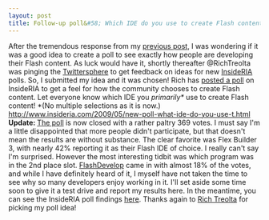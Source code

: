 ```yaml
---
layout: post
title: Follow-up poll&#58; Which IDE do you use to create Flash content?
---
```


<p>After the tremendous response from my <a title="Found and Lost: The Flash IDE" href="http://kevinsuttle.com/2009/05/02/found-and-lost-the-flash-ide/">previous post</a>, I was wondering if it was a good idea to create a poll to see exactly how people are developing their Flash content. As luck would have it, shortly thereafter @RichTreolta was pinging the <a title="Twitter- Rich Treolta" href="http://twitter.com/richtretola/statuses/1846624356">Twittersphere</a> to get feedback on ideas for new <a title="InsideRIA" href="http://insideria.com/index.htm">InsideRIA</a> polls. So, I submitted my idea and it was chosen! Rich has <a title="InsideRIA poll" href="http://www.insideria.com/2009/05/new-poll-what-ide-do-you-use-t.html">posted a poll</a> on InsideRIA to get a feel for how the community chooses to create Flash content. <!--more--> Let everyone know which IDE you <em>primarily* </em>use to create Flash content!  *(No multiple selections as it is now.)  <a title="InsideRIA poll" href="http://www.insideria.com/2009/05/new-poll-what-ide-do-you-use-t.html">http://www.insideria.com/2009/05/new-poll-what-ide-do-you-use-t.html</a> <strong>Update: </strong><a title="InsideRIA poll results" href="http://www.insideria.com/2009/05/poll-results-which-ide-do-you.html">The poll</a> is now closed with a rather paltry 369 votes. I must say I'm a little disappointed that more people didn't participate, but that doesn't mean the results are without substance. The clear favorite was Flex Builder 3, with nearly 42% reporting it as their Flash IDE of choice. I really can't say I'm surprised. However the most interesting tidbit was which program was in the 2nd place slot. <a title="FlashDevelop - Main Page" href="http://www.flashdevelop.org/wikidocs/index.php?title=Main_Page">FlashDevelop</a> came in with almost 18% of the votes, and while I have definitely heard of it, I myself have not taken the time to see why so many developers enjoy working in it. I'll set aside some time soon to give it a test drive and report my results here. In the meantime, you can see the InsideRIA poll findings <a title="InsideRIA Poll Results" href="http://www.insideria.com/2009/05/poll-results-which-ide-do-you.html">here</a>. Thanks again to <a title="Rich Trelota - EverythingFlex" href="http://blog.everythingflex.com/">Rich Treolta</a> for picking my poll idea!</p>